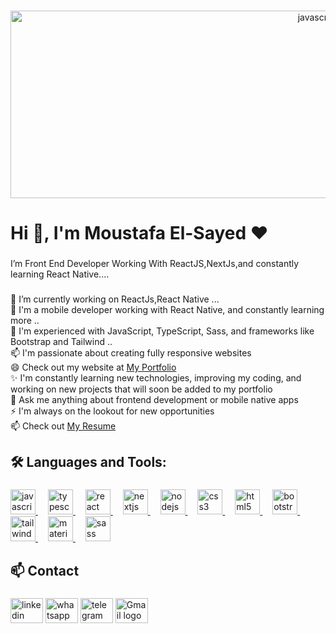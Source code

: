 
###
<p align="center"> <img src="https://i.ibb.co/TbkZ5Gr/coding-languages.webp" width="1000" height="300&quot;/" alt="javascript logo" />
</p>
<h1 align="left">Hi 👋, I'm Moustafa El-Sayed ♥</h1>
   
###
<p align="left">I’m Front End Developer Working With ReactJS,NextJs,and constantly learning React Native....</p>
 
###

<p align="left">🔭 I’m currently working on ReactJs,React Native ...<br>📱 I'm a mobile developer working with React Native, and constantly learning more ..<br>🌱 I'm experienced with JavaScript, TypeScript, Sass, and frameworks like Bootstrap and Tailwind ..<br>📫 I'm passionate about creating fully responsive websites<br>😄 Check out my website at <a href="https://personal-portfolio-two-navy.vercel.app/" target="_blank" rel="noopener noreferrer"> My Portfolio</a>  <br>✨ I'm constantly learning new technologies, improving my coding, and working on new projects that will soon be added to my portfolio<br>💬 Ask me anything about frontend development or mobile native apps<br>⚡ I'm always on the lookout for new opportunities<br>📫 Check out  <a href="https://drive.google.com/file/d/17Qofmv-9ngfblAXPfAjP05X-lKpFbuXD/view" target="_blank" rel="noopener noreferrer"> My Resume</a>

###

<h2 align="left">🛠️  Languages and Tools:</h2>

###

<div align="left">
  <a href="https://developer.mozilla.org/en-US/docs/Web/JavaScript">
    <img src="https://cdn.jsdelivr.net/gh/devicons/devicon/icons/javascript/javascript-original.svg" height="40" alt="javascript logo" />
  </a>
  <img width="12" />
  <a href="https://www.typescriptlang.org/">
    <img src="https://cdn.jsdelivr.net/gh/devicons/devicon/icons/typescript/typescript-original.svg" height="40" alt="typescript logo" />
  </a>
  <img width="12" />
  <a href="https://reactjs.org/">
    <img src="https://cdn.jsdelivr.net/gh/devicons/devicon/icons/react/react-original.svg" height="40" alt="react logo" />
  </a>
  <img width="12" />
  <a href="https://nextjs.org/">
    <img src="https://cdn.jsdelivr.net/gh/devicons/devicon/icons/nextjs/nextjs-original.svg" height="40" alt="nextjs logo" />
  </a>
  <img width="12" />
  <a href="https://nodejs.org/">
    <img src="https://cdn.jsdelivr.net/gh/devicons/devicon/icons/nodejs/nodejs-original.svg" height="40" alt="nodejs logo" />
  </a>
  <img width="12" />
  <a href="https://developer.mozilla.org/en-US/docs/Web/CSS">
    <img src="https://cdn.jsdelivr.net/gh/devicons/devicon/icons/css3/css3-original.svg" height="40" alt="css3 logo" />
  </a>
  <img width="12" />
  <a href="https://developer.mozilla.org/en-US/docs/Web/HTML">
    <img src="https://cdn.jsdelivr.net/gh/devicons/devicon/icons/html5/html5-original.svg" height="40" alt="html5 logo" />
  </a>
  <img width="12" />
  <a href="https://getbootstrap.com/">
    <img src="https://cdn.jsdelivr.net/gh/devicons/devicon/icons/bootstrap/bootstrap-original.svg" height="40" alt="bootstrap logo" />
  </a>
  <img width="12" />
  <a href="https://tailwindcss.com/">
    <img src="https://cdn.jsdelivr.net/gh/devicons/devicon/icons/tailwindcss/tailwindcss-original-wordmark.svg" height="40" alt="tailwindcss logo" />
  </a>
  <img width="12" />
  <a href="https://material-ui.com/">
    <img src="https://cdn.jsdelivr.net/gh/devicons/devicon/icons/materialui/materialui-original.svg" height="40" alt="materialui logo" />
  </a>
  <img width="12" />
  <a href="https://sass-lang.com/">
    <img src="https://cdn.jsdelivr.net/gh/devicons/devicon/icons/sass/sass-original.svg" height="40" alt="sass logo" />
  </a>
</div>

 


###

<h2 align="left">📫 Contact</h2>

###

<div align="left">
  <a href="https://www.linkedin.com/in/mostafa-hashem-1b43822b9/"><img src="https://raw.githubusercontent.com/maurodesouza/profile-readme-generator/master/src/assets/icons/social/linkedin/default.svg" width="52" height="40" alt="linkedin logo" /></a>
 <a href="https://wa.me/201002602130"><img src="https://raw.githubusercontent.com/maurodesouza/profile-readme-generator/master/src/assets/icons/social/whatsapp/default.svg" width="52" height="40" alt="whatsapp logo" /></a>
  <a href="https://t.me/01002602130"><img src="https://raw.githubusercontent.com/maurodesouza/profile-readme-generator/master/src/assets/icons/social/telegram/default.svg" width="52" height="40" alt="telegram logo" /></a>
  <a href="mailto:moelsayed949@gmail.com"><img src="https://raw.githubusercontent.com/maurodesouza/profile-readme-generator/master/src/assets/icons/social/gmail/default.svg" width="52" height="40" alt="Gmail logo" /></a>
</div>


###

